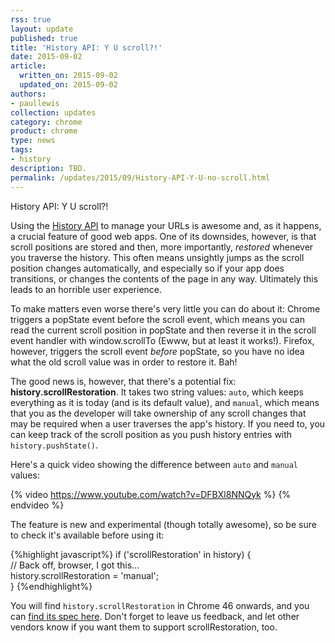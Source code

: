 ```yaml
---
rss: true
layout: update
published: true
title: 'History API: Y U scroll?!'
date: 2015-09-02
article:
  written_on: 2015-09-02
  updated_on: 2015-09-02
authors:
- paullewis
collection: updates
category: chrome
product: chrome
type: news
tags:
- history
description: TBD.
permalink: /updates/2015/09/History-API-Y-U-no-scroll.html
---
```


 History API: Y U scroll?!

Using the [History API](https://developer.mozilla.org/en-US/docs/Web/API/History_API) to manage 
your URLs is awesome and, as it happens, a crucial feature of good web apps. One 
of its downsides, however, is that scroll positions are stored and then, more 
importantly, _restored_ whenever you traverse the history. This often means 
unsightly jumps as the scroll position changes automatically, and especially so 
if your app does transitions, or changes the contents of the page in any way. 
Ultimately this leads to an horrible user experience.

To make matters even worse there's very little you can do about it: Chrome 
triggers a popState event before the scroll event, which means you can read the 
current scroll position in popState and then reverse it in the scroll event 
handler with window.scrollTo (Ewww, but at least it works!). Firefox, however, 
triggers the scroll event _before_ popState, so you have no idea what the old 
scroll value was in order to restore it. Bah!

The good news is, however, that there's a potential fix: 
**history.scrollRestoration**. It takes two string values: `auto`, which keeps 
everything as it is today (and is its default value), and `manual`, which means 
that you as the developer will take ownership of any scroll changes that may be 
required when a user traverses the app's history. If you need to, you can keep 
track of the scroll position as you push history entries with 
`history.pushState()`.

Here's a quick video showing the difference between `auto` and `manual` values:

{% video https://www.youtube.com/watch?v=DFBXl8NNQyk %} {% endvideo %}

The feature is new and experimental (though totally awesome), so be sure to 
check it's available before using it:

{%highlight javascript%}
if ('scrollRestoration' in history) {  
  // Back off, browser, I got this...  
  history.scrollRestoration = 'manual';  
}
{%endhighlight%}

You will find `history.scrollRestoration` in Chrome 46 onwards,  and you can 
[find its spec here](http://majido.github.io/scroll-restoration-proposal/history-based-api.html#web-idl). 
Don't forget to leave us feedback, and let other vendors know if you want them 
to support scrollRestoration, too.